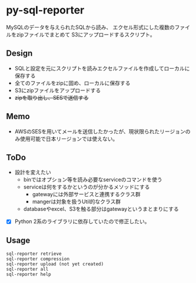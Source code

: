 # py-sql-reporter
MySQLのデータを与えられたSQLから読み、
エクセル形式にした複数のファイルをzipファイルでまとめて
S3にアップロードするスクリプト。

## Design
- SQLと設定を元にスクリプトを読みエクセルファイルを作成してローカルに保存する
- 全てのファイルをzipに固め、ローカルに保存する
- S3にzipファイルをアップロードする
- ~~zipを取り出し、SESで送信する~~

## Memo
- AWSのSESを用いてメールを送信したかったが、現状限られたリージョンのみ使用可能で日本リージョンでは使えない。

## ToDo
- 設計を変えたい
  - binではオプション等を読み必要なserviceのコマンドを使う
  - serviceは何をするかというのが分かるメソッドにする
    - gatewayには外部サービスと連携するクラス群
    - mangerは対象を扱うUtil的なクラス群
  - databaseやexcel、S3を触る部分はgatewayというまとまりにする
- [x] Python 2系のライブラリに依存していたので修正したい。

## Usage
    sql-reporter retrieve
    sql-reporter compression
    sql-reporter upload (not yet created)
    sql-reporter all
    sql-reporter help